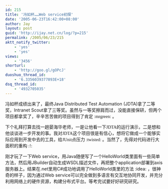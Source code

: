 ```yaml
---
id: 215
title: '冯如杯……Web service初探'
date: '2005-06-23T16:42:00+08:00'
author: Jay
layout: post
guid: 'http://ijay.net.cn/log/?p=215'
permalink: /2005/06/23/215
aktt_notify_twitter:
    - 'yes'
    - 'yes'
views:
    - '3456'
shorturl:
    - 'http://goo.gl/gOPcJ'
duoshuo_thread_id:
    - '6.3356039377893E+18'
dsq_thread_id:
    - '4932705035'
---
```


<span style="font-family: 宋体;">冯如杯成绩出来了，最终</span>Java Distributed Test Automation (JDTA)<span style="font-family: 宋体;">拿了二等奖，</span>Intranet Scout<span style="font-family: 宋体;">拿了三等奖。虽然与一等奖擦肩而过，没能直接保研，但两个项目都拿奖了，辛辛苦苦做的项目得到了肯定</span><span style="font-family: 宋体;"> :mrgreen: 。</span>

<span style="font-family: 宋体;">下个礼拜打算去找一趟晏海华老师，一是让他看一下JDTA的运行演示，二是想和他谈谈进一步开发的事。我对JDTA这个项目很是有信心，想将它做成一个能够实际应用到开发中去的工具，给JUnit点压力 :twisted: 。当然了，先得对代码进行大面积的重构 :!: </span>

刚才玩了一下Web service，用Java随便写了一个HelloWorld类里面有一些简单方法，然后用JBuilder自动生成WSDL描述文件，再把整个application部署到axis服务器上。结果在.net里用C#成功地调用了HelloWorld类里的方法 :idea: ，很神奇的样子，因为通过Web service可以完全做到多语言有交互地协同开发，并充分利用网络上的硬件资源，构建分布式平台。等考完试要好好研究研究。